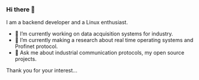 ### Hi there 👋

I am a backend developer and a Linux enthusiast.

- 🔭 I’m currently working on data acquisition systems for industry.
- 🌱 I’m currently making a research about real time operating systems and Profinet protocol.
- 💬 Ask me about industrial communication protocols, my open source projects.

Thank you for your interest...

